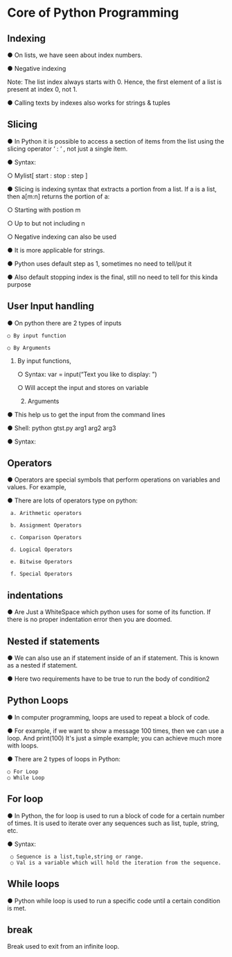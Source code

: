 # **Core of Python Programming**
## Indexing
● On lists, we have seen about index numbers.

● Negative indexing

Note: The list index always starts with 0. 
Hence, the first element of a list is present at index 0, not 1.

● Calling texts by indexes also works for strings & tuples
## Slicing
● In Python it is possible to access a section of items from the list using the
slicing operator ‘ : ‘ , not just a single item.

● Syntax:

   ○ Mylist[ start : stop : step ]

● Slicing is indexing syntax that extracts a portion from a list. If a is a list, then
a[m:n] returns the portion of a:

○ Starting with postion m

○ Up to but not including n

○ Negative indexing can also be used

● It is more applicable for strings.

● Python uses default step as 1, sometimes no need to tell/put it

● Also default stopping index is the final, still no need to tell for this kinda
purpose
## User Input handling
● On python there are 2 types of inputs

    ○ By input function

    ○ By Arguments

1) By input functions,
 
      ○ Syntax: var = input(“Text you like to display: ”)

     ○ Will accept the input and stores on variable

     2) Arguments
      
● This help us to get the input from the command lines

● Shell: python gtst.py arg1 arg2 arg3

● Syntax:
## Operators
● Operators are special symbols that perform operations on
variables and values.
 For example,

● There are lots of operators type on python:

     a. Arithmetic operators

     b. Assignment Operators

     c. Comparison Operators

     d. Logical Operators

     e. Bitwise Operators

     f. Special Operators

 ## indentations
● Are Just a WhiteSpace which python uses for some of its function. If
there is no proper indentation error then you are doomed. 
## Nested if statements
● We can also use an if statement inside of an if statement. This is known as a
nested if statement.

● Here two requirements have to be true to run the body of condition2 
## Python Loops
● In computer programming, loops are used to repeat a block of code.

● For example, if we want to show a message 100 times, then we can
use a loop. And print(100) It's just a simple 
example; you can achieve
much more with loops.

● There are 2 types of loops in Python:
   
    ○ For Loop
    ○ While Loop
## For loop
● In Python, the for loop is used to run a block of code for a
certain number of times. It is used to iterate over any
sequences such as list, tuple, string, etc.

● Syntax:

     ○ Sequence is a list,tuple,string or range.
     ○ Val is a variable which will hold the iteration from the sequence.
## While loops
● Python while loop is used to run a specific code until a certain condition is
met.
## break
Break used to exit from an infinite loop.